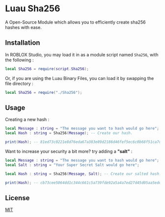 # Luau Sha256

A Open-Source Module which allows you to efficiently create sha256 hashes with ease.

## Installation

In ROBLOX Studio, you may load it in as a module script named `Sha256`, with the following :

```lua
local Sha256 = require(script.Sha256);
```
Or, if you are using the Luau Binary Files, you can load it by swapping the file directory :
```lua
local Sha256 = require("./Sha256");
```
## Usage

Creating a new hash :
```lua
local Message : string = "The message you want to hash would go here";
local Hash : string = Sha256(Message); -- Create our hash.

print(Hash); -- 81ed73c0221e8d76eda67a383e89d2186d46fef5ec6c0b68f51ca7d33a9193d7
```
Want to increase your security a bit more? try adding a **"salt"** :
```lua
local Message : string = "The message you want to hash would go here";
local Salt : string = "Your Super Secret Salt would go here";

local Hash : string = Sha256(Message, Salt); -- Create our salted hash.

print(Hash); -- cb73cee5064dd1c344c661c5a739fde92a5a4a7ed27d45d05aa5edef2250481e
```
## License
[MIT](https://choosealicense.com/licenses/mit/)
